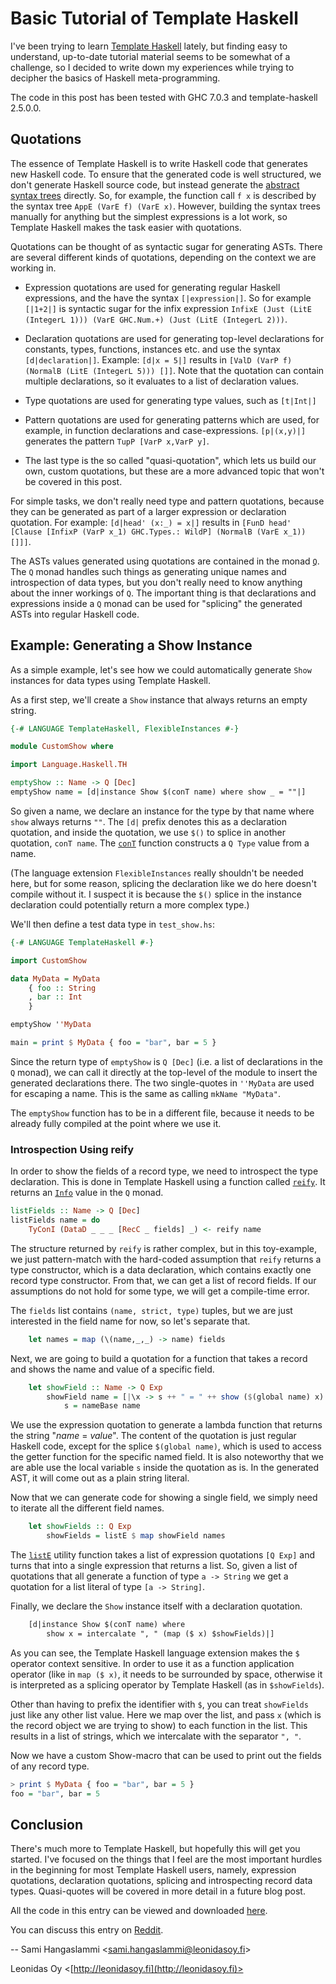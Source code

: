 # Basic Tutorial of Template Haskell

I've been trying to learn [Template Haskell](http://www.haskell.org/haskellwiki/Template_Haskell) lately, but finding easy to understand, up-to-date tutorial material seems to be somewhat of a challenge, so I decided to write down my experiences while trying to decipher the basics of Haskell meta-programming.

The code in this post has been tested with GHC 7.0.3 and template-haskell 2.5.0.0.

## Quotations

The essence of Template Haskell is to write Haskell code that generates new Haskell code. To ensure that the generated code is well structured, we don't generate Haskell source code, but instead generate the [abstract syntax trees](http://en.wikipedia.org/wiki/Abstract_syntax_tree) directly. So, for example, the function call `f x` is described by the syntax tree `AppE (VarE f) (VarE x)`. However, building the syntax trees manually for anything but the simplest expressions is a lot work, so Template Haskell makes the task easier with quotations.

Quotations can be thought of as syntactic sugar for generating ASTs. There are several different kinds of quotations, depending on the context we are working in.

* Expression quotations are used for generating regular Haskell expressions, and the have the syntax `[|expression|]`. So for example `[|1+2|]` is syntactic sugar for the infix expression `InfixE (Just (LitE (IntegerL 1))) (VarE GHC.Num.+) (Just (LitE (IntegerL 2)))`.

* Declaration quotations are used for generating top-level declarations for constants, types, functions, instances etc. and use the syntax `[d|declaration|]`. Example: `[d|x = 5|]` results in `[ValD (VarP f) (NormalB (LitE (IntegerL 5))) []]`. Note that the quotation can contain multiple declarations, so it evaluates to a list of declaration values.

* Type quotations are used for generating type values, such as `[t|Int|]`

* Pattern quotations are used for generating patterns which are used, for example, in function declarations and case-expressions. `[p|(x,y)|]` generates the pattern `TupP [VarP x,VarP y]`.

* The last type is the so called "quasi-quotation", which lets us build our own, custom quotations, but these are a more advanced topic that won't be covered in this post.

For simple tasks, we don't really need type and pattern quotations, because they can be generated as part of a larger expression or declaration quotation. For example: `[d|head' (x:_) = x|]` results in `[FunD head' [Clause [InfixP (VarP x_1) GHC.Types.: WildP] (NormalB (VarE x_1)) []]]`.

The ASTs values generated using quotations are contained in the monad [`Q`](http://hackage.haskell.org/packages/archive/template-haskell/latest/doc/html/Language-Haskell-TH-Syntax.html#t:Q). The `Q` monad handles such things as generating unique names and introspection of data types, but you don't really need to know anything about the inner workings of `Q`. The important thing is that declarations and expressions inside a `Q` monad can be used for "splicing" the generated ASTs into regular Haskell code.


## Example: Generating a Show Instance

As a simple example, let's see how we could automatically generate `Show` instances for data types using Template Haskell.

As a first step, we'll create a `Show` instance that always returns an empty string.

```haskell
{-# LANGUAGE TemplateHaskell, FlexibleInstances #-}

module CustomShow where

import Language.Haskell.TH

emptyShow :: Name -> Q [Dec]
emptyShow name = [d|instance Show $(conT name) where show _ = ""|]
```

So given a name, we declare an instance for the type by that name where `show` always returns `""`. The `[d|` prefix denotes this as a declaration quotation, and inside the quotation, we use `$()` to splice in another quotation, `conT name`. The [`conT`](http://hackage.haskell.org/packages/archive/template-haskell/latest/doc/html/Language-Haskell-TH-Lib.html#v:conT) function constructs a `Q Type` value from a name.

(The language extension `FlexibleInstances` really shouldn't be needed here, but for some reason, splicing the declaration like we do here doesn't compile without it. I suspect it is because the `$()` splice in the instance declaration could potentially return a more complex type.)

We'll then define a test data type in `test_show.hs`:

```haskell
{-# LANGUAGE TemplateHaskell #-}

import CustomShow

data MyData = MyData
    { foo :: String
    , bar :: Int
    }

emptyShow ''MyData

main = print $ MyData { foo = "bar", bar = 5 }
```

Since the return type of `emptyShow` is `Q [Dec]` (i.e. a list of declarations in the `Q` monad), we can call it directly at the top-level of the module to insert the generated declarations there. The two single-quotes in `''MyData` are used for escaping a name. This is the same as calling `mkName "MyData"`.

The `emptyShow` function has to be in a different file, because it needs to be already fully compiled at the point where we use it.

### Introspection Using reify

In order to show the fields of a record type, we need to introspect the type declaration. This is done in Template Haskell using a function called [`reify`](http://hackage.haskell.org/packages/archive/template-haskell/latest/doc/html/Language-Haskell-TH-Syntax.html#v:reify). It returns an [`Info`](http://hackage.haskell.org/packages/archive/template-haskell/latest/doc/html/Language-Haskell-TH-Syntax.html#t:Info) value in the `Q` monad.

```haskell
listFields :: Name -> Q [Dec]
listFields name = do
    TyConI (DataD _ _ _ [RecC _ fields] _) <- reify name
```

The structure returned by `reify` is rather complex, but in this toy-example, we just pattern-match with the hard-coded assumption that `reify` returns a type constructor, which is a data declaration, which contains exactly one record type constructor. From that, we can get a list of record fields. If our assumptions do not hold for some type, we will get a compile-time error.

The `fields` list contains `(name, strict, type)` tuples, but we are just interested in the field name for now, so let's separate that.

```haskell
    let names = map (\(name,_,_) -> name) fields
```

Next, we are going to build a quotation for a function that takes a record and shows the name and value of a specific field.

```haskell
    let showField :: Name -> Q Exp
        showField name = [|\x -> s ++ " = " ++ show ($(global name) x)|] where
            s = nameBase name
```

We use the expression quotation to generate a lambda function that returns the string "*name* = *value*". The content of the quotation is just regular Haskell code, except for the splice `$(global name)`, which is used to access the getter function for the specific named field. It is also noteworthy that we are able use the local variable `s` inside the quotation as is. In the generated AST, it will come out as a plain string literal.

Now that we can generate code for showing a single field, we simply need to iterate all the different field names.

```haskell
    let showFields :: Q Exp
        showFields = listE $ map showField names
```

The [`listE`](http://hackage.haskell.org/packages/archive/template-haskell/latest/doc/html/Language-Haskell-TH-Lib.html#v:listE) utility function takes a list of expression quotations `[Q Exp]` and turns that into a single expression that returns a list. So, given a list of quotations that all generate a function of type `a -> String` we get a quotation for a list literal of type `[a -> String]`.

Finally, we declare the `Show` instance itself with a declaration quotation.

```haskell
    [d|instance Show $(conT name) where
        show x = intercalate ", " (map ($ x) $showFields)|]
```

As you can see, the Template Haskell language extension makes the `$` operator context sensitive. In order to use it as a function application operator (like in `map ($ x)`, it needs to be surrounded by space, otherwise it is interpreted as a splicing operator by Template Haskell (as in `$showFields`).

Other than having to prefix the identifier with `$`, you can treat `showFields` just like any other list value. Here we map over the list, and pass `x` (which is the record object we are trying to show) to each function in the list. This results in a list of strings, which we intercalate with the separator `", "`.

Now we have a custom Show-macro that can be used to print out the fields of any record type.

```haskell
> print $ MyData { foo = "bar", bar = 5 }
foo = "bar", bar = 5
```

## Conclusion

There's much more to Template Haskell, but hopefully this will get you started. I've focused on the things that I feel are the most important hurdles in the beginning for most Template Haskell users, namely, expression quotations, declaration quotations, splicing and introspecting record data types. Quasi-quotes will be covered in more detail in a future blog post.

All the code in this entry can be viewed and downloaded [here](https://gist.github.com/1524967).

You can discuss this entry on [Reddit](http://www.reddit.com/r/haskell/comments/nsmq0/basic_tutorial_of_template_haskell/).

--
Sami Hangaslammi <[sami.hangaslammi@leonidasoy.fi](mailto://sami.hangaslammi@leonidasoy.fi)>

Leonidas Oy <[http://leonidasoy.fi](http://leonidasoy.fi)>

